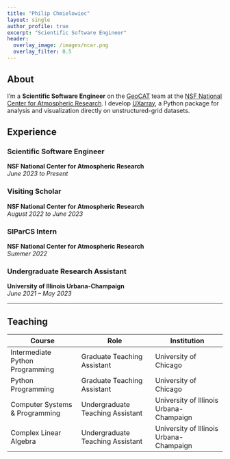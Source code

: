 ```yaml
---
title: "Philip Chmielowiec"
layout: single
author_profile: true
excerpt: "Scientific Software Engineer"
header:
  overlay_image: /images/ncar.png
  overlay_filter: 0.5
---
```


## About


I’m a **Scientific Software Engineer** on the [GeoCAT](https://geocat.ucar.edu/) team at the [NSF National Center for Atmospheric Research](https://ncar.ucar.edu/). I develop [UXarray](https://github.com/UXARRAY/uxarray), a Python package for analysis and visualization directly on unstructured-grid datasets.


## Experience

### Scientific Software Engineer
**NSF National Center for Atmospheric Research**  
*June 2023 to Present*  

### Visiting Scholar  
**NSF National Center for Atmospheric Research**  
*August 2022 to June 2023*  


### SIParCS Intern  
**NSF National Center for Atmospheric Research**  
*Summer 2022*  


### Undergraduate Research Assistant  
**University of Illinois Urbana-Champaign**  
*June 2021 – May 2023*  


---


## Teaching

| Course                              | Role                               | Institution                                      |
|-------------------------------------|------------------------------------|--------------------------------------------------|
| Intermediate Python Programming     | Graduate Teaching Assistant        | University of Chicago                            |
| Python Programming                  | Graduate Teaching Assistant        | University of Chicago                            |
| Computer Systems & Programming      | Undergraduate Teaching Assistant   | University of Illinois Urbana-Champaign          |
| Complex Linear Algebra              | Undergraduate Teaching Assistant   | University of Illinois Urbana-Champaign          |
